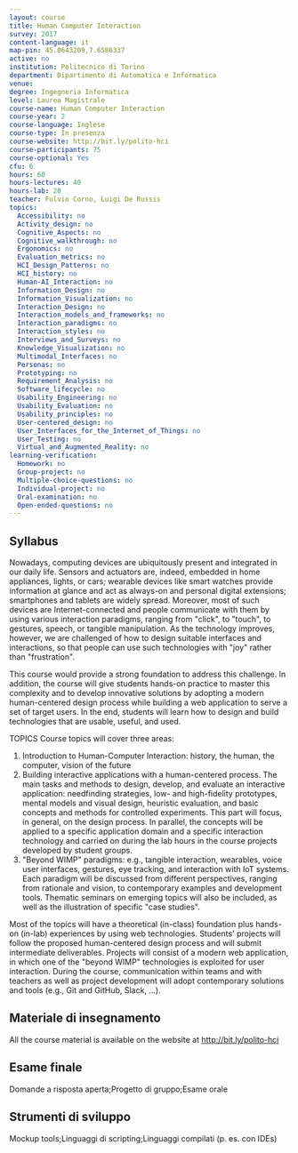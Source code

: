 ```yaml
---
layout: course
title: Human Computer Interaction
survey: 2017
content-language: it
map-pin: 45.0643209,7.6586337
active: no
institution: Politecnico di Torino
department: Dipartimento di Automatica e Informatica
venue: 
degree: Ingegneria Informatica
level: Laurea Magistrale
course-name: Human Computer Interaction
course-year: 2
course-language: Inglese
course-type: In presenza
course-website: http://bit.ly/polito-hci
course-participants: 75
course-optional: Yes
cfu: 6
hours: 60
hours-lectures: 40
hours-lab: 20
teacher: Fulvio Corno, Luigi De Russis
topics: 
  Accessibility: no 
  Activity_design: no 
  Cognitive_Aspects: no 
  Cognitive_walkthrough: no 
  Ergonomics: no 
  Evaluation_metrics: no 
  HCI_Design_Patterns: no 
  HCI_history: no 
  Human-AI_Interaction: no 
  Information_Design: no 
  Information_Visualization: no 
  Interaction_Design: no 
  Interaction_models_and_frameworks: no 
  Interaction_paradigms: no 
  Interaction_styles: no 
  Interviews_and_Surveys: no 
  Knowledge_Visualization: no 
  Multimodal_Interfaces: no 
  Personas: no 
  Prototyping: no 
  Requirement_Analysis: no 
  Software_lifecycle: no 
  Usability_Engineering: no 
  Usability_Evaluation: no 
  Usability_principles: no 
  User-centered_design: no 
  User_Interfaces_for_the_Internet_of_Things: no 
  User_Testing: no 
  Virtual_and_Augmented_Reality: no 
learning-verification: 
  Homework: no 
  Group-project: no 
  Multiple-choice-questions: no 
  Individual-project: no 
  Oral-examination: no 
  Open-ended-questions: no 
---
```



## Syllabus 
Nowadays, computing devices are ubiquitously present and integrated in our daily life. Sensors and actuators are, indeed, embedded in home appliances, lights, or cars; wearable devices like smart watches provide information at glance and act as always-on and personal digital extensions; smartphones and tablets are widely spread. Moreover, most of such devices are Internet-connected and people communicate with them by using various interaction paradigms, ranging from "click", to "touch", to gestures, speech, or tangible manipulation. As the technology improves, however, we are challenged of how to design suitable interfaces and interactions, so that people can use such technologies with "joy" rather than "frustration".

This course would provide a strong foundation to address this challenge. In addition, the course will give students hands-on practice to master this complexity and to develop innovative solutions by adopting a modern human-centered design process while building a web application to serve a set of target users. In the end, students will learn how to design and build technologies that are usable, useful, and used.

TOPICS
Course topics will cover three areas:
1. Introduction to Human-Computer Interaction: history, the human, the computer, vision of the future
2. Building interactive applications with a human-centered process. The main tasks and methods to design, develop, and evaluate an interactive application: needfinding strategies, low- and high-fidelity prototypes, mental models and visual design, heuristic evaluation, and basic concepts and methods for controlled experiments. This part will focus, in general, on the design process. In parallel, the concepts will be applied to a specific application domain and a specific interaction technology and carried on during the lab hours in the course projects developed by student groups.
3. "Beyond WIMP" paradigms: e.g., tangible interaction, wearables, voice user interfaces, gestures, eye tracking, and interaction with IoT systems. Each paradigm will be discussed from different perspectives, ranging from rationale and vision, to contemporary examples and development tools. Thematic seminars on emerging topics will also be included, as well as the illustration of specific "case studies".

Most of the topics will have a theoretical (in-class) foundation plus hands-on (in-lab) experiences by using web technologies. Students' projects will follow the proposed human-centered design process and will submit intermediate deliverables. Projects will consist of a modern web application, in which one of the "beyond WIMP" technologies is exploited for user interaction.
During the course, communication within teams and with teachers as well as project development will adopt contemporary solutions and tools (e.g., Git and GitHub, Slack, …).

## Materiale di insegnamento 
All the course material is available on the website at http://bit.ly/polito-hci

## Esame finale 
Domande a risposta aperta;Progetto di gruppo;Esame orale

## Strumenti di sviluppo 
Mockup tools;Linguaggi di scripting;Linguaggi compilati (p. es. con IDEs)

